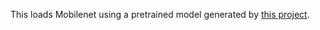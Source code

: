 This loads Mobilenet using a pretrained model generated by [this project](https://github.com/kuangliu/pytorch-cifar/commit/ab908327d44bf9b1d22cd333a4466e85083d3f21).
